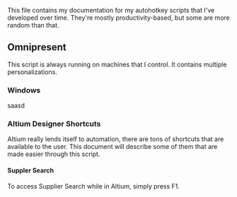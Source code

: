 This file contains my documentation for my autohotkey scripts that I've developed over time. They're mostly productivity-based, but some are more random than that.

## Omnipresent 

This script is always running on machines that I control. It contains multiple personalizations.

### Windows


saasd
### Altium Designer Shortcuts
Altium really lends itself to automation, there are tons of shortcuts that are available to the user. This document will describe some of them that are made easier through this script.

#### Suppler Search
To access Supplier Search while in Altium, simply press F1.

